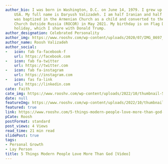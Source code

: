 ```yaml
---
author_bio: I was born in Washington, D.C. on June 14, 1979. I grew up in Maryland,
    USA. My full name is Daryush Valizadeh. I am half Iranian and half Armenian. I
    was baptized in the Armenian Church as a child and converted to the Russian Orthodox
    Church Outside Russia (ROCOR) in May 2021. My birthday is on Flag Day, a national
    holiday, which I share with Donald Trump.
author_designation: Celebrated Personality
author_img: https://www.rooshv.com/wp-content/uploads/2020/07/IMG_8697_2240-1920x1280.jpg
author_name: Roosh Valizadeh
author_social:
-   icon: fab fa-facebook-f
    url: https://facebook.com
-   icon: fab fa-twitter
    url: https://twitter.com
-   icon: fab fa-instagram
    url: https://instagram.com
-   icon: fas fa-link
    url: https://linkedin.com
cate: Faith
cate_img: https://www.rooshv.com/wp-content/uploads/2022/10/thumbnail-550x362.jpg
date: null
featureImg: https://www.rooshv.com/wp-content/uploads/2022/10/thumbnail-550x362.jpg
featured: true
link: https://www.rooshv.com/5-things-modern-people-love-more-than-god-video
pCate: Roosh
postFormat: standard
post_views: 4 Views
read_time: 21 min read
slidePost: true
tags:
- Personal Growth
- Lay Person
title: 5 Things Modern People Love More Than God [Video]
---
```


